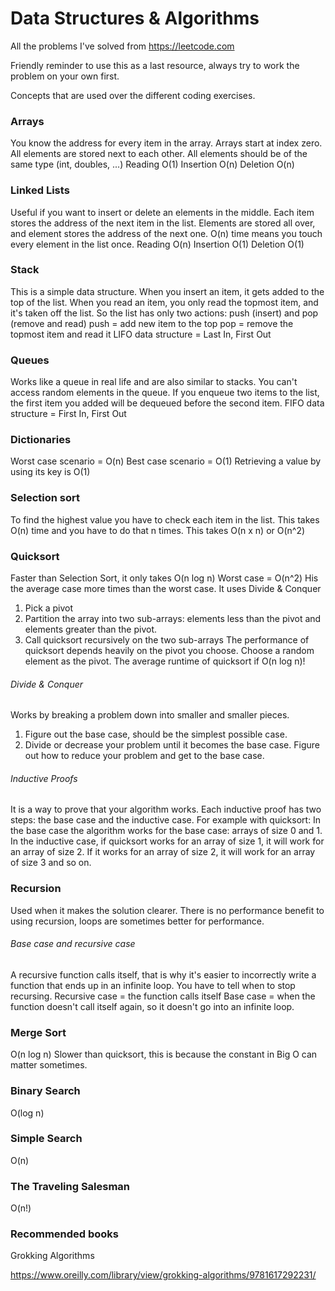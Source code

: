 # Data Structures & Algorithms
All the problems I've solved from https://leetcode.com

Friendly reminder to use this as a last resource, always try to work the problem on your own first.

Concepts that are used over the different coding exercises.

### Arrays

You know the address for every item in the array. 
Arrays start at index zero.
All elements are stored next to each other.
All elements should be of the same type (int, doubles, ...)
Reading O(1)
Insertion O(n)
Deletion O(n)

### Linked Lists

Useful if you want to insert or delete an elements in the middle.
Each item stores the address of the next item in the list.
Elements are stored all over, and element stores the address of the next one.
O(n) time means you touch every element in the list once.
Reading O(n)
Insertion O(1)
Deletion O(1)

### Stack

This is a simple data structure. When you insert an item, it gets added to the top of the list. When you read an item, you only read the topmost item, and it's taken off the list. So the list has only two actions: push (insert) and pop (remove and read)
push = add new item to the top
pop = remove the topmost item and read it
LIFO data structure = Last In, First Out

### Queues

Works like a queue in real life and are also similar to stacks. 
You can't access random elements in the queue. 
If you enqueue two items to the list, the first item you added will be dequeued before the second item.
FIFO data structure = First In, First Out

### Dictionaries
Worst case scenario = O(n)
Best case scenario = O(1)
Retrieving a value by using its key is O(1)

### Selection sort

To find the highest value you have to check each item in the list. This takes O(n) time and you have to do that n times.
This takes O(n x n) or O(n^2)

### Quicksort

Faster than Selection Sort, it only takes O(n log n)
Worst case = O(n^2)
His the average case more times than the worst case.
It uses Divide & Conquer
1. Pick a pivot
2. Partition the array into two sub-arrays: elements less than the pivot and elements greater than the pivot.
3. Call quicksort recursively on the two sub-arrays
The performance of quicksort depends heavily on the pivot you choose.
Choose a random element as the pivot. The average runtime of quicksort if O(n log n)!

###### Divide & Conquer

Works by breaking a problem down into smaller and smaller pieces.
1. Figure out the base case, should be the simplest possible case.
2. Divide or decrease your problem until it becomes the base case. Figure out how to reduce your problem and get to the base case.

###### Inductive Proofs

It is a way to prove that your algorithm works. Each inductive proof has two steps: the base case and the inductive case. 
For example with quicksort:
In the base case the algorithm works for the base case: arrays of size 0 and 1.
In the inductive case, if quicksort works for an array of size 1, it will work for an array of size 2.
If it works for an array of size 2, it will work for an array of size 3 and so on.

### Recursion

Used when it makes the solution clearer. There is no performance benefit to using recursion, loops are sometimes better for performance.
###### Base case and recursive case
A recursive function calls itself, that is why it's easier to incorrectly write a function that ends up in an infinite loop. You have to tell when to stop recursing.
Recursive case = the function calls itself
Base case = when the function doesn't call itself again, so it doesn't go into an infinite loop.

### Merge Sort

O(n log n)
Slower than quicksort, this is because the constant in Big O can matter sometimes.


### Binary Search

O(log n)

### Simple Search

O(n)

### The Traveling Salesman

O(n!)

### Recommended books

Grokking Algorithms

https://www.oreilly.com/library/view/grokking-algorithms/9781617292231/
